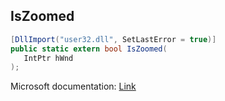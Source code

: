 ## IsZoomed

```csharp
[DllImport("user32.dll", SetLastError = true)]
public static extern bool IsZoomed(
   IntPtr hWnd
);
```

Microsoft documentation: [Link](https://docs.microsoft.com/en-us/windows/win32/api/winuser/nf-winuser-iszoomed)
